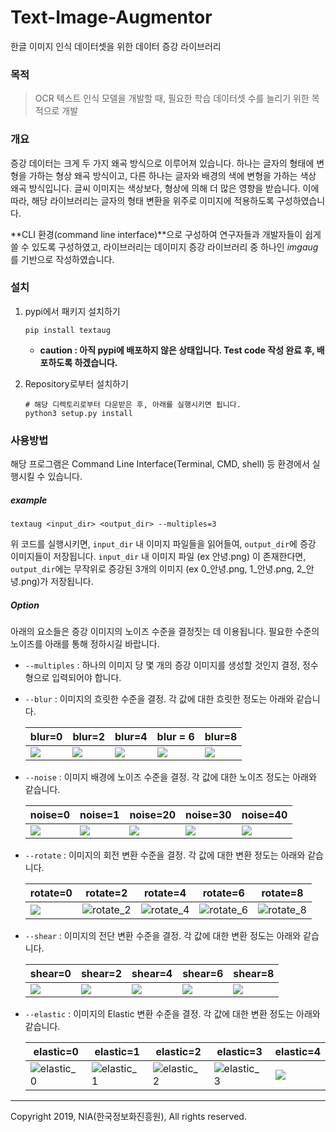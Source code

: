 # Text-Image-Augmentor

한글 이미지 인식 데이터셋을 위한 데이터 증강 라이브러리

### 목적

> OCR 텍스트 인식 모델을 개발할 때, 필요한 학습 데이터셋 수를 늘리기 위한 목적으로 개발



### 개요

증강 데이터는 크게 두 가지 왜곡 방식으로 이루어져 있습니다. 하나는 글자의 형태에 변형을 가하는 형상 왜곡 방식이고, 다른 하나는 글자와 배경의 색에 변형을 가하는 색상 왜곡 방식입니다. 글씨 이미지는 색상보다, 형상에 의해 더 많은 영향을 받습니다. 이에 따라, 해당 라이브러리는 글자의 형태 변환을 위주로 이미지에 적용하도록 구성하였습니다.

**CLI 환경(command line interface)**으로 구성하여 연구자들과 개발자들이 쉽게 쓸 수 있도록 구성하였고, 라이브러리는 데이미지 증강 라이브러리 중 하나인 *imgaug*를 기반으로 작성하였습니다.



### 설치

1. pypi에서 패키지 설치하기

    ````shell
    pip install textaug
    ````

    * **caution : 아직 pypi에 배포하지 않은 상태입니다. Test code 작성 완료 후, 배포하도록 하겠습니다.**

2. Repository로부터 설치하기

    ````shell
    # 해당 디렉토리로부터 다운받은 후, 아래를 실행시키면 됩니다.
    python3 setup.py install
    ````



### 사용방법

해당 프로그램은 Command Line Interface(Terminal, CMD, shell) 등 환경에서 실행시킬 수 있습니다.

##### example

````shell
textaug <input_dir> <output_dir> --multiples=3
````

위 코드를 실행시키면, `input_dir` 내 이미지 파일들을 읽어들여, `output_dir`에 증강 이미지들이 저장됩니다. `input_dir` 내 이미지 파일 (ex 안녕.png) 이 존재한다면, `output_dir`에는 무작위로 증강된 3개의 이미지 (ex 0\_안녕.png, 1\_안녕.png, 2\_안녕.png)가 저장됩니다.

##### Option

아래의 요소들은 증강 이미지의 노이즈 수준을 결정짓는 데 이용됩니다. 필요한 수준의 노이즈를 아래를 통해 정하시길 바랍니다.



* `--multiples` : 하나의 이미지 당 몇 개의 증강 이미지를 생성할 것인지 결정, 정수형으로 입력되어야 합니다.

* `--blur`  : 이미지의 흐릿한 수준을 결정. 각 값에 대한 흐릿한 정도는 아래와 같습니다.

  | blur=0                                                       | blur=2                                                       | blur=4                                                       | blur = 6                                                     | blur=8                                                       |
  | ------------------------------------------------------------ | ------------------------------------------------------------ | ------------------------------------------------------------ | ------------------------------------------------------------ | ------------------------------------------------------------ |
  | ![](./samples/effects/blur_0.png) | ![](./samples/effects/blur_2.png) | ![](./samples/effects/blur_4.png) | ![](./samples/effects/blur_6.png) | ![](./samples/effects/blur_8.png) |

* `--noise` : 이미지 배경에 노이즈 수준을 결정. 각 값에 대한 노이즈 정도는 아래와 같습니다.

  | noise=0                                                      | noise=1                                                      | noise=20                                                     | noise=30                                                     | noise=40                                                     |
  | ------------------------------------------------------------ | ------------------------------------------------------------ | ------------------------------------------------------------ | ------------------------------------------------------------ | ------------------------------------------------------------ |
  | ![](./samples/effects/noise_0.png) | ![](./samples/effects/noise_10.png) | ![](./samples/effects/noise_20.png) | ![](./samples/effects/noise_30.png) | ![](./samples/effects/noise_40.png) |

* `--rotate` : 이미지의 회전 변환 수준을 결정. 각 값에 대한 변환 정도는 아래와 같습니다.

  | rotate=0                                                     | rotate=2                                                     | rotate=4                                                     | rotate=6                                                     | rotate=8                                                     |
  | ------------------------------------------------------------ | ------------------------------------------------------------ | ------------------------------------------------------------ | ------------------------------------------------------------ | ------------------------------------------------------------ |
  | ![](./samples/effects/rotate_0.png) | ![rotate_2](./samples/effects/rotate_2.png) | ![rotate_4](./samples/effects/rotate_4.png) | ![rotate_6](./samples/effects/rotate_6.png) | ![rotate_8](./samples/effects/rotate_8.png) |

* `--shear` : 이미지의 전단 변환 수준을 결정. 각 값에 대한 변환 정도는 아래와 같습니다.

  | shear=0                                                      | shear=2                                                      | shear=4                                                      | shear=6                                                      | shear=8                                                      |
  | ------------------------------------------------------------ | ------------------------------------------------------------ | ------------------------------------------------------------ | ------------------------------------------------------------ | ------------------------------------------------------------ |
  | ![](./samples/effects/shear_0.png) | ![](./samples/effects/shear_2.png) | ![](./samples/effects/shear_4.png) | ![](./samples/effects/shear_6.png) | ![](./samples/effects/shear_8.png) |

* `--elastic` : 이미지의 Elastic 변환 수준을 결정. 각 값에 대한 변환 정도는 아래와 같습니다.

  | elastic=0                                                    | elastic=1                                                    | elastic=2                                                    | elastic=3                                                    | elastic=4                                                    |
  | ------------------------------------------------------------ | ------------------------------------------------------------ | ------------------------------------------------------------ | ------------------------------------------------------------ | ------------------------------------------------------------ |
  | ![elastic_0](./samples/effects/elastic_0.png) | ![elastic_1](./samples/effects/elastic_1.png) | ![elastic_2](./samples/effects/elastic_2.png) | ![elastic_3](./samples/effects/elastic_3.png) | ![](./samples/effects/elastic_4.png) |

----
Copyright 2019, NIA(한국정보화진흥원), All rights reserved.
